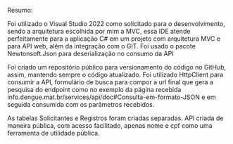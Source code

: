 Resumo:

Foi utilizado o Visual Studio 2022 como solicitado para o desenvolvimento, sendo a arquitetura escolhida por mim a MVC, essa IDE atende perfeitamente para a aplicação C# em um projeto com arquitetura MVC e para API web, além da integração com o GIT. Foi usado o pacote Newtonsoft.Json para deserialização no consumo da API

Foi criado um repositório público para versionamento do código no GitHub, assim, mantendo sempre o código atualizado.
Foi utilizado HttpClient para consumir a API, formulário de busca para compor a url final que gera a pesquisa do endpoint como no exemplo da página recebida 
info.dengue.mat.br/services/api/doc#Consulta-em-formato-JSON e em seguida 
consumida com os parâmetros recebidos.

As tabelas Solicitantes e Registros foram criadas separadas.
API criada de maneira pública, com acesso facilitado, apenas nome e cpf como 
uma ferramenta de utilidade pública.
